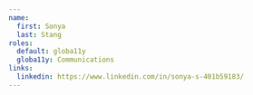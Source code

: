 ```yaml
---
name:
  first: Sonya
  last: Stang
roles:
  default: globa11y
  globa11y: Communications
links:
  linkedin: https://www.linkedin.com/in/sonya-s-401b59183/
---
```

